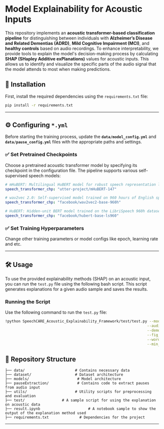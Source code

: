 # Model Explainability for Acoustic Inputs

This repository implements an **acoustic transformer-based classification pipeline** for distinguishing between individuals with **Alzheimer’s Disease and Related Dementias (ADRD)**, **Mild Cognitive Impairment (MCI)**, and **healthy controls** based on audio recordings. To enhance interpretability, we provide tools to explain the model's decision-making process by calculating **SHAP (SHapley Additive exPlanations)** values for acoustic inputs. This allows us to identify and visualize the specific parts of the audio signal that the model attends to most when making predictions.

## 🚀 Installation

First, install the required dependencies using the `requirements.txt` file:

```bash
pip install -r requirements.txt
```

---

## ⚙️ Configuring `*.yml`

Before starting the training process, update the **`data/model_config.yml`** and **`data/pause_config.yml`** files with the appropriate paths and settings.

### ✅ Set Pretrained Checkpoints

Choose a pretrained acoustic transformer model by specifying its checkpoint in the configuration file. The pipeline supports various self-supervised speech models:

```yaml
# mHuBERT: Multilingual HuBERT model for robust speech representation learning
speech_transformer_chp: "utter-project/mHuBERT-147"
```

```yaml
# wav2vec 2.0: Self-supervised model trained on 960 hours of English speech
speech_transformer_chp: "facebook/wav2vec2-base-960h"
```

```yaml
# HuBERT: Hidden-unit BERT model trained on the LibriSpeech 960h dataset
speech_transformer_chp: "facebook/hubert-base-ls960"
```

### ✅ Set Training Hyperparameters

Change other training parameters or model configs like epoch, learning rate and etc.

---

## 🛠️ Usage

To use the provided explainability methods (SHAP) on an acoustic input, you can run the `test.py` file using the following bash script. This script generates explanations for a given audio sample and saves the results.

### Running the Script

Use the following command to run the `test.py` file:

```bash
!python SpeechCARE_Acoustic_Explainability_Framework/test/test.py --model_checkpoint $CHECKPOINTS_FILE \
                                                                 --audio_path $AUDIO_PATH \
                                                                 --demography_info $DEMOGRAPHIC_INFO \
                                                                 --fig_save_path $FIG_SAVE_PATH \
                                                                 --word_segments $WORD_SEGMENTS_PATH \
                                                                 --min_pause_duration 0.15
```

## 📁 Repository Structure

```
├── data/                       # Contains necessary data
├── dataset/                    # Dataset architecture
├── models/                      # Model architecture
├── pauseExtraction/             # Contains code to extract pauses from audio input
├── utils/                      # Utility scripts for preprocessing and evaluation
├── test/                 # A sample script for using the explanation on acoustic data
├── result.ipynb                      # A notebook sample to show the output of the explanation method used
├── requirements.txt              # Dependencies for the project
```

---
